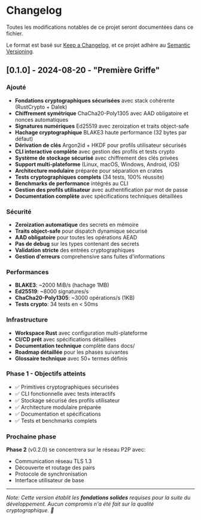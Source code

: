 # Changelog

Toutes les modifications notables de ce projet seront documentées dans ce fichier.

Le format est basé sur [Keep a Changelog](https://keepachangelog.com/en/1.0.0/),
et ce projet adhère au [Semantic Versioning](https://semver.org/spec/v2.0.0.html).

## [0.1.0] - 2024-08-20 - "Première Griffe"

### Ajouté
- **Fondations cryptographiques sécurisées** avec stack cohérente (RustCrypto + Dalek)
- **Chiffrement symétrique** ChaCha20-Poly1305 avec AAD obligatoire et nonces automatiques
- **Signatures numériques** Ed25519 avec zeroization et traits object-safe
- **Hachage cryptographique** BLAKE3 haute performance (32 bytes par défaut)
- **Dérivation de clés** Argon2id + HKDF pour profils utilisateur sécurisés
- **CLI interactive complète** avec gestion des profils et tests crypto
- **Système de stockage sécurisé** avec chiffrement des clés privées
- **Support multi-plateforme** (Linux, macOS, Windows, Android, iOS)
- **Architecture modulaire** préparée pour séparation en crates
- **Tests cryptographiques complets** (34 tests, 100% réussite)
- **Benchmarks de performance** intégrés au CLI
- **Gestion des profils utilisateur** avec authentification par mot de passe
- **Documentation complète** avec spécifications techniques détaillées

### Sécurité
- **Zeroization automatique** des secrets en mémoire
- **Traits object-safe** pour dispatch dynamique sécurisé
- **AAD obligatoire** pour toutes les opérations AEAD
- **Pas de debug** sur les types contenant des secrets
- **Validation stricte** des entrées cryptographiques
- **Gestion d'erreurs** comprehensive sans fuites d'informations

### Performances
- **BLAKE3**: ~2000 MiB/s (hachage 1MB)
- **Ed25519**: ~8000 signatures/s
- **ChaCha20-Poly1305**: ~3000 opérations/s (1KB)
- **Tests crypto**: 34 tests en < 50ms

### Infrastructure
- **Workspace Rust** avec configuration multi-plateforme
- **CI/CD prêt** avec spécifications détaillées
- **Documentation technique** complète dans docs/
- **Roadmap détaillée** pour les phases suivantes
- **Glossaire technique** avec 50+ termes définis

### Phase 1 - Objectifs atteints
- ✅ Primitives cryptographiques sécurisées
- ✅ CLI fonctionnelle avec tests interactifs
- ✅ Stockage sécurisé des profils utilisateur
- ✅ Architecture modulaire préparée
- ✅ Documentation et spécifications
- ✅ Tests et benchmarks complets

### Prochaine phase
**Phase 2** (v0.2.0) se concentrera sur le réseau P2P avec:
- Communication réseau TLS 1.3
- Découverte et routage des pairs
- Protocole de synchronisation
- Interface utilisateur de base

---

*Note: Cette version établit les **fondations solides** requises pour la suite du développement. Aucun compromis n'a été fait sur la qualité cryptographique. 🔐*